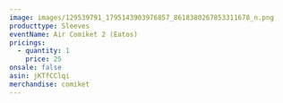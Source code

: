 ```yaml
---
image: images/129539791_1795143903976857_8618380267853311678_n.png
producttype: Sleeves
eventName: Air Comiket 2 (Eatos)
pricings:
  - quantity: 1
    price: 25
onsale: false
asin: jKTfCClqi
merchandise: comiket
---
```

